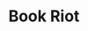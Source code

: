 ---
facebook: http://facebook.com/bookriot
instagram: http://instagram.com/bookriot
logohandle: bookriot
sort: bookriot
title: Book Riot
twitter: https://x.com/bookriot
website: https://bookriot.com/
youtube: https://youtube.com/user/BookRiotVideo
---